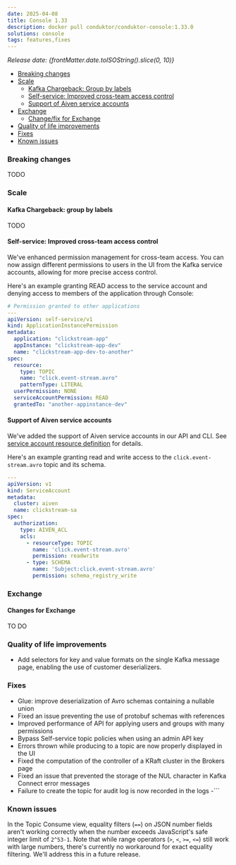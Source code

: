 ```yaml
---
date: 2025-04-08
title: Console 1.33
description: docker pull conduktor/conduktor-console:1.33.0
solutions: console
tags: features,fixes
---
```


*Release date: {frontMatter.date.toISOString().slice(0, 10)}*

- [Breaking changes](#breaking-changes)
- [Scale](#scale)
    - [Kafka Chargeback: Group by labels](#kafka-chargeback-group-by-labels)
    - [Self-service: Improved cross-team access control](#self-service-improved-cross-team-access-control)
    - [Support of Aiven service accounts](#support-of-aiven-service-accounts)
- [Exchange](#exchange)
    - [Change/fix for Exchange](#changes-for-exchange)
- [Quality of life improvements](#quality-of-life-improvements)
- [Fixes](#fixes)
- [Known issues](#known-issues)

### Breaking changes

TODO

### Scale

#### Kafka Chargeback: group by labels

TODO

#### Self-service: Improved cross-team access control

We've enhanced permission management for cross-team access. You can now assign different permissions to users in the UI from the Kafka service accounts, allowing for more precise access control.

Here's an example granting READ access to the service account and denying access to members of the application through Console:

````yaml
# Permission granted to other applications
---
apiVersion: self-service/v1
kind: ApplicationInstancePermission
metadata:
  application: "clickstream-app"
  appInstance: "clickstream-app-dev"
  name: "clickstream-app-dev-to-another"
spec:
  resource:
    type: TOPIC
    name: "click.event-stream.avro"
    patternType: LITERAL
  userPermission: NONE
  serviceAccountPermission: READ
  grantedTo: "another-appinstance-dev"
````

#### Support of Aiven service accounts
We've added the support of Aiven service accounts in our API and CLI. See [service account resource definition](/platform/reference/resource-reference/kafka.md) for details. 

Here's an example granting read and write access to the `click.event-stream.avro` topic and its schema.

````yaml
---
apiVersion: v1
kind: ServiceAccount
metadata:
  cluster: aiven
  name: clickstream-sa
spec:
  authorization:
    type: AIVEN_ACL
    acls:
      - resourceType: TOPIC
        name: 'click.event-stream.avro'
        permission: readwrite
      - type: SCHEMA
        name: 'Subject:click.event-stream.avro'
        permission: schema_registry_write
````

### Exchange

#### Changes for Exchange

TO DO

### Quality of life improvements

- Add selectors for key and value formats on the single Kafka message page, enabling the use of customer deserializers.

### Fixes

- Glue: improve deserialization of Avro schemas containing a nullable union
- Fixed an issue preventing the use of protobuf schemas with references
- Improved performance of API for applying users and groups with many permissions
- Bypass Self-service topic policies when using an admin API key
- Errors thrown while producing to a topic are now properly displayed in the UI
- Fixed the computation of the controller of a KRaft cluster in the Brokers page
- Fixed an issue that prevented the storage of the NUL character in Kafka Connect error messages
- Failure to create the topic for audit log is now recorded in the logs
-```

### Known issues

In the Topic Consume view, equality filters (`==`) on JSON number fields aren't working correctly when the number exceeds JavaScript's safe integer limit of `2^53-1`. Note that while range operators (`>`, `<`, `>=`, `<=`) still work with large numbers, there's currently no workaround for exact equality filtering. We'll address this in a future release.

